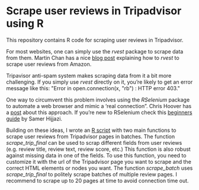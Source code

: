 # Scrape user reviews in Tripadvisor using R

This repository contains R code for scraping user reviews in Tripadvisor. 

For most websites, one can simply use the *rvest* package to scrape data from them. Martin Chan has a nice [blog post](https://martinctc.github.io/blog/vignette-scraping-amazon-reviews-in-r/) explaining how to *rvest* to scrape user reviews from Amazon. 

Tripavisor anti-spam system makes scraping data from it a bit more challenging. If you simply use *rvest* directly on it, you’re likely to get an error message like this:
"Error in open.connection(x, "rb") : HTTP error 403."

One way to circumvent this problem involves using the *RSelenium* package to automate a web browser and mimic a ‘real connection”. Chris Hoover has a [post]( https://www.cahoover.com/blog/marketing-analytics/scraping-tripadvisor-reviews-using-r/) about this approach. If you’re new to RSelenium check this [beginners guide]( https://www.youtube.com/watch?v=WRjKyCZsbE4) by Samer Hijjazi. 

Building on these ideas, I wrote an [R script](tripadvisor-scraper.R) with two main functions to scrape user reviews from Tripadvisor pages in batches. 
The function *scrape_trip_final* can be used to scrap different fields from user reviews (e.g. review title, review text, review score, etc.) This function is also robust against missing data in one of the fields. To use this function, you need to customize it with the url of the Tripadvisor page you want to scrape and the correct HTML elements or nodes you want. 
The function *scrape_batch* uses *scrape_trip_final* to politely scrape batches of multiple review pages. I recommend to scrape up to 20 pages at time to avoid connection time out. 

